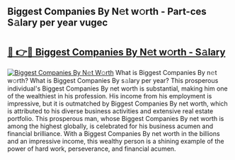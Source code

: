 ## Biggest Companies By N𝚎t w𝚘rth - Part-ces S𝚊lary per year vugec

# <h2><a href="http://gc459y.nevu.top/?p=Biggest+Companies+By">🔗 👉🔴 Biggest Companies By N𝚎t w𝚘rth - S𝚊lary</a></h2>

[![Biggest Companies By N𝚎t W𝚘rth](https://i.imgur.com/Oavwk0R.jpeg)](http://gc459y.nevu.top/?p=Biggest+Companies+By)
What is Biggest Companies By n𝚎t w𝚘rth? What is Biggest Companies By s𝚊lary per year?
This prosperous individual's Biggest Companies By net worth is substantial, making him one of the wealthiest in his profession. His income from his employment is impressive, but it is outmatched by Biggest Companies By net worth, which is attributed to his diverse business activities and extensive real estate portfolio. This prosperous man, whose Biggest Companies By net worth is among the highest globally, is celebrated for his business acumen and financial brilliance. With a Biggest Companies By net worth in the billions and an impressive income, this wealthy person is a shining example of the power of hard work, perseverance, and financial acumen.
